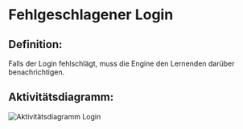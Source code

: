 # Fehlgeschlagener Login


## Definition:

Falls der Login fehlschlägt, muss die Engine den Lernenden darüber benachrichtigen.

## Aktivitätsdiagramm:

![Aktivitätsdiagramm Login](imageEngineLoginActivityDiagramm.jpg)